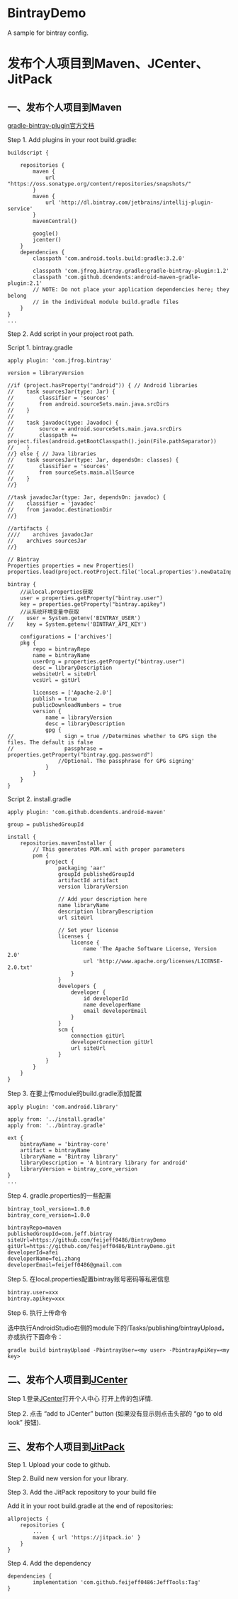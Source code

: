 # BintrayDemo
A sample for bintray config.


# 发布个人项目到Maven、JCenter、JitPack

## 一、发布个人项目到Maven
[gradle-bintray-plugin官方文档](https://github.com/bintray/gradle-bintray-plugin/blob/master/README.md)

Step 1. Add plugins in your root build.gradle:

```
buildscript {
    
    repositories {
        maven {
            url "https://oss.sonatype.org/content/repositories/snapshots/"
        }
        maven {
            url 'http://dl.bintray.com/jetbrains/intellij-plugin-service'
        }
        mavenCentral()
        
        google()
        jcenter()
    }
    dependencies {
        classpath 'com.android.tools.build:gradle:3.2.0'

        classpath 'com.jfrog.bintray.gradle:gradle-bintray-plugin:1.2'
        classpath 'com.github.dcendents:android-maven-gradle-plugin:2.1'
        // NOTE: Do not place your application dependencies here; they belong
        // in the individual module build.gradle files
    }
}
...
```
Step 2. Add script in your project root path.

Script 1. bintray.gradle
```
apply plugin: 'com.jfrog.bintray'

version = libraryVersion

//if (project.hasProperty("android")) { // Android libraries
//    task sourcesJar(type: Jar) {
//        classifier = 'sources'
//        from android.sourceSets.main.java.srcDirs
//    }
//
//    task javadoc(type: Javadoc) {
//        source = android.sourceSets.main.java.srcDirs
//        classpath += project.files(android.getBootClasspath().join(File.pathSeparator))
//    }
//} else { // Java libraries
//    task sourcesJar(type: Jar, dependsOn: classes) {
//        classifier = 'sources'
//        from sourceSets.main.allSource
//    }
//}

//task javadocJar(type: Jar, dependsOn: javadoc) {
//    classifier = 'javadoc'
//    from javadoc.destinationDir
//}

//artifacts {
////    archives javadocJar
//    archives sourcesJar
//}

// Bintray
Properties properties = new Properties()
properties.load(project.rootProject.file('local.properties').newDataInputStream())

bintray {
    //从local.properties获取
    user = properties.getProperty("bintray.user")
    key = properties.getProperty("bintray.apikey")
    //从系统环境变量中获取
//    user = System.getenv('BINTRAY_USER')
//    key = System.getenv('BINTRAY_API_KEY')

    configurations = ['archives']
    pkg {
        repo = bintrayRepo
        name = bintrayName
        userOrg = properties.getProperty("bintray.user")
        desc = libraryDescription
        websiteUrl = siteUrl
        vcsUrl = gitUrl

        licenses = ['Apache-2.0']
        publish = true
        publicDownloadNumbers = true
        version {
            name = libraryVersion
            desc = libraryDescription
            gpg {
//                sign = true //Determines whether to GPG sign the files. The default is false
//                passphrase = properties.getProperty("bintray.gpg.password")
                //Optional. The passphrase for GPG signing'
            }
        }
    }
}
```
Script 2. install.gradle

```
apply plugin: 'com.github.dcendents.android-maven'

group = publishedGroupId

install {
    repositories.mavenInstaller {
        // This generates POM.xml with proper parameters
        pom {
            project {
                packaging 'aar'
                groupId publishedGroupId
                artifactId artifact
                version libraryVersion

                // Add your description here
                name libraryName
                description libraryDescription
                url siteUrl

                // Set your license
                licenses {
                    license {
                        name 'The Apache Software License, Version 2.0'
                        url 'http://www.apache.org/licenses/LICENSE-2.0.txt'
                    }
                }
                developers {
                    developer {
                        id developerId
                        name developerName
                        email developerEmail
                    }
                }
                scm {
                    connection gitUrl
                    developerConnection gitUrl
                    url siteUrl
                }
            }
        }
    }
}
```
Step 3. 在要上传module的build.gradle添加配置

```
apply plugin: 'com.android.library'

apply from: '../install.gradle'
apply from: '../bintray.gradle'

ext {
    bintrayName = 'bintray-core'
    artifact = bintrayName
    libraryName = 'Bintray library'
    libraryDescription = 'A bintrary library for android'
    libraryVersion = bintray_core_version
}
...
```

Step 4. gradle.properties的一些配置
```
bintray_tool_version=1.0.0
bintray_core_version=1.0.0

bintrayRepo=maven
publishedGroupId=com.jeff.bintray
siteUrl=https://github.com/feijeff0486/BintrayDemo
gitUrl=https://github.com/feijeff0486/BintrayDemo.git
developerId=afei
developerName=fei.zhang
developerEmail=feijeff0486@gmail.com
```

Step 5. 在local.properties配置bintray账号密码等私密信息

```
bintray.user=xxx
bintray.apikey=xxx
```


Step 6. 执行上传命令

选中执行AndroidStudio右侧的module下的/Tasks/publishing/bintrayUpload，亦或执行下面命令：
```
gradle build bintrayUpload -PbintrayUser=<my user> -PbintrayApiKey=<my key>
```

## 二、发布个人项目到[JCenter](https://bintray.com)
Step 1.登录[JCenter](https://bintray.com)打开个人中心  打开上传的包详情.

Step 2. 点击 “add to JCenter” button (如果没有显示则点击头部的 “go to old look” 按钮).

## 三、发布个人项目到[JitPack](https://jitpack.io/)
Step 1. Upload your code to github.

Step 2. Build new version for your library.

Step 3. Add the JitPack repository to your build file

Add it in your root build.gradle at the end of repositories:

	allprojects {
		repositories {
			...
			maven { url 'https://jitpack.io' }
		}
	}
Step 4. Add the dependency

	dependencies {
	        implementation 'com.github.feijeff0486:JeffTools:Tag'
	}
